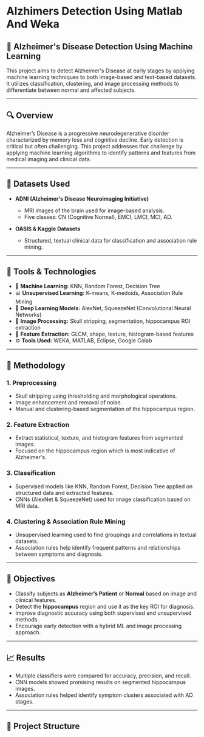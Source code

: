 # Alzhimers Detection Using Matlab And Weka
## 🧠 Alzheimer's Disease Detection Using Machine Learning

This project aims to detect Alzheimer's Disease at early stages by applying machine learning techniques to both image-based and text-based datasets. It utilizes classification, clustering, and image processing methods to differentiate between normal and affected subjects.

---

## 🔍 Overview

Alzheimer’s Disease is a progressive neurodegenerative disorder characterized by memory loss and cognitive decline. Early detection is critical but often challenging. This project addresses that challenge by applying machine learning algorithms to identify patterns and features from medical imaging and clinical data.

---

## 🧪 Datasets Used

- **ADNI (Alzheimer's Disease Neuroimaging Initiative)**  
  - MRI images of the brain used for image-based analysis.
  - Five classes: CN (Cognitive Normal), EMCI, LMCI, MCI, AD.

- **OASIS & Kaggle Datasets**  
  - Structured, textual clinical data for classification and association rule mining.

---

## 🧰 Tools & Technologies

- 🧠 **Machine Learning:** KNN, Random Forest, Decision Tree  
- 📊 **Unsupervised Learning:** K-means, K-medoids, Association Rule Mining  
- 📸 **Deep Learning Models:** AlexNet, SqueezeNet (Convolutional Neural Networks)  
- 🧩 **Image Processing:** Skull stripping, segmentation, hippocampus ROI extraction  
- 🧪 **Feature Extraction:** GLCM, shape, texture, histogram-based features  
- ⚙️ **Tools Used:** WEKA, MATLAB, Eclipse, Google Colab

---

## 🧬 Methodology

### 1. **Preprocessing**
- Skull stripping using thresholding and morphological operations.
- Image enhancement and removal of noise.
- Manual and clustering-based segmentation of the hippocampus region.

### 2. **Feature Extraction**
- Extract statistical, texture, and histogram features from segmented images.
- Focused on the hippocampus region which is most indicative of Alzheimer's.

### 3. **Classification**
- Supervised models like KNN, Random Forest, Decision Tree applied on structured data and extracted features.
- CNNs (AlexNet & SqueezeNet) used for image classification based on MRI data.

### 4. **Clustering & Association Rule Mining**
- Unsupervised learning used to find groupings and correlations in textual datasets.
- Association rules help identify frequent patterns and relationships between symptoms and diagnosis.

---

## 🎯 Objectives

- Classify subjects as **Alzheimer’s Patient** or **Normal** based on image and clinical features.
- Detect the **hippocampus** region and use it as the key ROI for diagnosis.
- Improve diagnostic accuracy using both supervised and unsupervised methods.
- Encourage early detection with a hybrid ML and image processing approach.

---

## 📈 Results

- Multiple classifiers were compared for accuracy, precision, and recall.
- CNN models showed promising results on segmented hippocampus images.
- Association rules helped identify symptom clusters associated with AD stages.

---

## 📂 Project Structure

